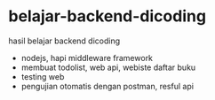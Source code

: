# belajar-backend-dicoding
hasil belajar backend dicoding
- nodejs, hapi middleware framework
- membuat todolist, web api, webiste daftar buku
- testing web
- pengujian otomatis dengan postman, resful api
